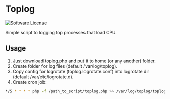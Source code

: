 # Toplog

[![Software License][ico-license]](LICENSE.txt)

Simple script to logging top processes that load CPU.

## Usage

1. Just download toplog.php and put it to home (or any another) folder.
2. Create folder for log files (default /var/log/toplog).
3. Copy config for logrotate (toplog.logrotate.conf) into logrotate dir (default /var/etc/logrotate.d).
4. Create cron job:


```bash
*/5 * * * * php -f /path_to_script/toplog.php >> /var/log/toplog/toplog.log 2>&1
```

[ico-license]: https://img.shields.io/badge/license-GPL-brightgreen.svg?style=flat-square
